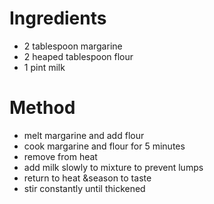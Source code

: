 # Ingredients

-   2 tablespoon margarine
-   2 heaped tablespoon flour
-   1 pint milk

# Method

-   melt margarine and add flour
-   cook margarine and flour for 5 minutes
-   remove from heat
-   add milk slowly to mixture to prevent lumps
-   return to heat &season to taste
-   stir constantly until thickened

